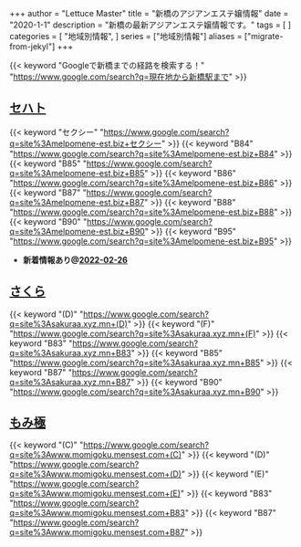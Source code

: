 +++
author = "Lettuce Master"
title = "新橋のアジアンエステ嬢情報"
date = "2020-1-1"
description = "新橋の最新アジアンエステ嬢情報です。"
tags = [
]
categories = [
    "地域別情報",
]
series = ["地域別情報"]
aliases = ["migrate-from-jekyl"]
+++

{{< keyword "Googleで新橋までの経路を検索する！" "https://www.google.com/search?q=現在地から新橋駅まで" >}}

## [セハト](http://melpomene-est.biz/)
{{< keyword "セクシー" "https://www.google.com/search?q=site%3Amelpomene-est.biz+セクシー" >}} {{< keyword "B84" "https://www.google.com/search?q=site%3Amelpomene-est.biz+B84" >}} {{< keyword "B85" "https://www.google.com/search?q=site%3Amelpomene-est.biz+B85" >}} {{< keyword "B86" "https://www.google.com/search?q=site%3Amelpomene-est.biz+B86" >}} {{< keyword "B87" "https://www.google.com/search?q=site%3Amelpomene-est.biz+B87" >}} {{< keyword "B88" "https://www.google.com/search?q=site%3Amelpomene-est.biz+B88" >}} {{< keyword "B90" "https://www.google.com/search?q=site%3Amelpomene-est.biz+B90" >}} {{< keyword "B95" "https://www.google.com/search?q=site%3Amelpomene-est.biz+B95" >}} 

- **新着情報あり@[2022-02-26](/post/2022-02-26)**
## [さくら](https://sakuraa.xyz.mn/)
{{< keyword "(D)" "https://www.google.com/search?q=site%3Asakuraa.xyz.mn+(D)" >}} {{< keyword "(F)" "https://www.google.com/search?q=site%3Asakuraa.xyz.mn+(F)" >}} {{< keyword "B83" "https://www.google.com/search?q=site%3Asakuraa.xyz.mn+B83" >}} {{< keyword "B85" "https://www.google.com/search?q=site%3Asakuraa.xyz.mn+B85" >}} {{< keyword "B87" "https://www.google.com/search?q=site%3Asakuraa.xyz.mn+B87" >}} {{< keyword "B90" "https://www.google.com/search?q=site%3Asakuraa.xyz.mn+B90" >}} 

## [もみ極](http://www.momigoku.mensest.com/)
{{< keyword "(C)" "https://www.google.com/search?q=site%3Awww.momigoku.mensest.com+(C)" >}} {{< keyword "(D)" "https://www.google.com/search?q=site%3Awww.momigoku.mensest.com+(D)" >}} {{< keyword "(E)" "https://www.google.com/search?q=site%3Awww.momigoku.mensest.com+(E)" >}} {{< keyword "B83" "https://www.google.com/search?q=site%3Awww.momigoku.mensest.com+B83" >}} {{< keyword "B87" "https://www.google.com/search?q=site%3Awww.momigoku.mensest.com+B87" >}} 

